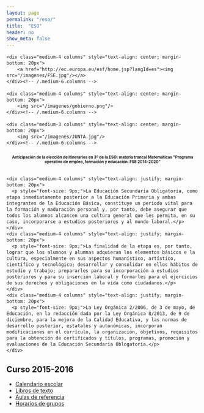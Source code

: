 ```yaml
---
layout: page
permalink: "/eso/"
title:  "ESO"
header: no
show_meta: false
---
```



<div class="row t60">

    <div class="medium-4 columns" style="text-align: center; margin-bottom: 20px">
        <a href="http://ec.europa.eu/esf/home.jsp?langId=es"><img src="/imagenes/FSE.jpg"/></a>
    </div><!-- /.medium-6.columns -->

    <div class="medium-4 columns" style="text-align: center; margin-bottom: 20px">
        <img src="/imagenes/gobierno.png"/>
    </div><!-- /.medium-6.columns -->

    <div class="medium-3 columns" style="text-align: center; margin-bottom: 20px">
        <img src="/imagenes/JUNTA.jpg"/>
    </div><!-- /.medium-6.columns -->

</div><!-- /.row -->

<div class="row">
<div class="medium-12 columns" style="text-align: center; margin-bottom: 20px">
    <p style="font-size: 10px; font-weight: bold">Anticipación de la elección de itinerarios en 3º de la ESO: materia troncal Matemáticas "Programa operativo de empleo, formación y educación. FSE 2014-2020"</p>
</div><!-- /.medium-6.columns -->
</div><!-- /.row -->

<div class="row">

    <div class="medium-4 columns" style="text-align: justify; margin-bottom: 20px">
      <p style="font-size: 9px;">La Educación Secundaria Obligatoria, como etapa inmediatamente posterior a la Educación Primaria y ambas integrantes de la Educación Básica, constituye un periodo vital para la formación y maduración personal y, por tanto, debe asegurar que todos los alumnos alcancen una cultura general que les permita, en su caso, incorporarse a estudios posteriores y al mundo laboral.</p>
    </div>
    <div class="medium-4 columns" style="text-align: justify; margin-bottom: 20px">
      <p style="font-size: 9px;">La finalidad de la etapa es, por tanto, lograr que los alumnos y alumnas adquieran los elementos básicos e la cultura, especialmente en sus aspectos humanístico, artístico, científico y tecnológico; desarrollar y consolidar en ellos hábitos de estudio y trabajo; prepararles para su incorporación a estudios posteriores y para su inserción laboral y formarles para el ejercicios de sus derechos y obligaciones en la vida como ciudadanos.</p>
    </div>
    <div class="medium-4 columns" style="text-align: justify; margin-bottom: 20px">
      <p style="font-size: 9px;">La Ley Orgánica 2/2006, de 3 de mayo, de Educación, en la redacción dada por la Ley Orgánica 8/2013, de 9 de diciembre, para la mejora de la Calidad Educativa, y las normas de desarrollo posterior, estatales y autonómicas, incorporan modificaciones en el currículo, la organización, objetivos, requisitos para la obtención de certificados y títulos, programas, promoción y evaluaciones de la Educación Secundaria Oblogatoria.</p>
    </div>

</div><!-- /.row -->

## Curso 2015-2016

* [Calendario escolar](http://www.educa.jcyl.es/es/informacion/calendario-escolar-2015-2016)
* [Libros de texto](https://drive.google.com/a/iessanandres.com/folderview?id=0B4jaZeMGL7HsfmNEUFpScHlEc0pmekxHV3RONGNmaEhJUWpxVUhpWjNUcDlPWW5ERFEwNlU&usp=sharing#)
* [Aulas de referencia](/noticias/aulas-de-referencia-2015-2016/)
* [Horarios de grupos](https://drive.google.com/open?id=0B4jaZeMGL7HsRDZva2dzaThteEE)
